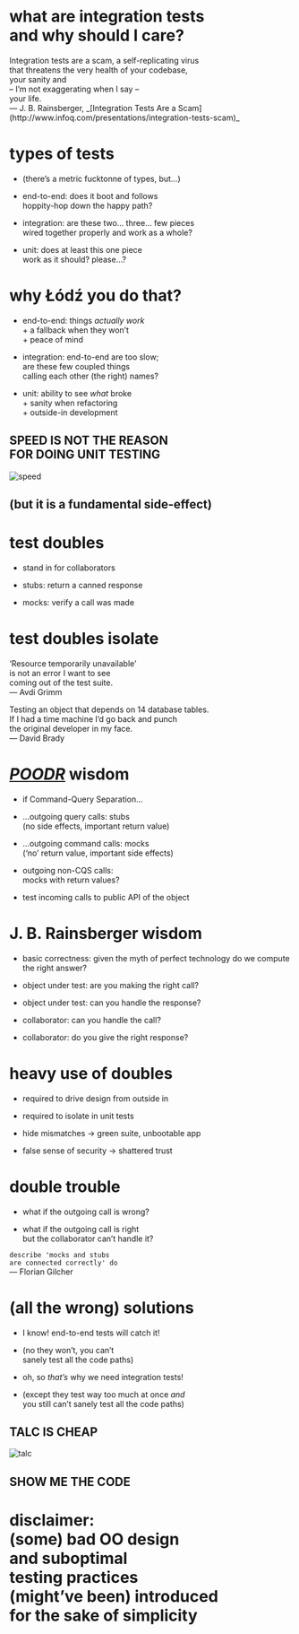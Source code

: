 # what are integration tests<br />and why should I care?

<p class='quote'><span class='fragment'>Integration tests are
a scam</span><span class='fragment'>, a self-replicating virus</span><br
/><span class='fragment'>that threatens the very health of your
codebase</span><span class='fragment'>,<br /> your sanity</span><span
class='fragment'> and<br />– I’m not exaggerating when I say –<br
/>your life.<br /> — J. B. Rainsberger, _[Integration Tests Are
a Scam](http://www.infoq.com/presentations/integration-tests-scam)_</spa
n></p>


# types of tests

* (there’s a metric fucktonne of types, but…)
<!-- .element: class="fragment" -->

* end-to-end: does it boot and follows<br
/>hoppity-hop down the happy path?
<!-- .element: class="fragment" -->

* integration: are these two… three… few pieces<br
/> wired together properly and work as a whole?
<!-- .element: class="fragment" -->

* unit: does at least this one piece<br />work as it should? please…?
<!-- .element: class="fragment" -->


# why Łódź you do that?

* end-to-end: things _actually work_<br />+
a fallback when they won’t<br />+ peace of mind
<!-- .element: class="fragment" -->

* integration: end-to-end are too slow;<br />are these few
coupled things<br />calling each other (the right) names?
<!-- .element: class="fragment" -->

* unit: ability to see *what* broke<br />+ sanity
when refactoring<br />+ outside-in development
<!-- .element: class="fragment" -->


## SPEED IS NOT THE REASON<br />FOR DOING UNIT TESTING

![speed](img/speed.gif) <!-- .element: style="width: 50%" -->

## (but it is a fundamental side-effect)


# test doubles

* stand in for collaborators
<!-- .element: class="fragment" -->

* stubs: return a canned response
<!-- .element: class="fragment" -->

* mocks: verify a call was made
<!-- .element: class="fragment" -->


# test doubles isolate

<p class='quote'>‘Resource temporarily unavailable’<br />is not an error
I want to see<br />coming out of the test suite.<br />— Avdi Grimm</p>

<p class='quote'>Testing an object that depends on 14 database
tables.<br />If I had a time machine I’d go back and punch<br
/>the original developer in my face.<br />— David Brady</p>



# _[POODR](http://www.poodr.com)_ wisdom

* if Command-Query Separation…
<!-- .element: class="fragment" -->

* …outgoing query calls: stubs<br />(no
side effects, important return value)
<!-- .element: class="fragment" -->

* …outgoing command calls: mocks<br />(‘no’
return value, important side effects)
<!-- .element: class="fragment" -->

* outgoing non-CQS calls:<br />mocks with return values?
<!-- .element: class="fragment" -->

* test incoming calls to public API of the object
<!-- .element: class="fragment" -->


# J. B. Rainsberger wisdom

* basic correctness: given the myth of perfect
technology do we compute the right answer?
<!-- .element: class="fragment" -->

* object under test: are you making the right call?
<!-- .element: class="fragment" -->

* object under test: can you handle the response?
<!-- .element: class="fragment" -->

* collaborator: can you handle the call?
<!-- .element: class="fragment" -->

* collaborator: do you give the right response?
<!-- .element: class="fragment" -->


# heavy use of doubles

* required to drive design from outside in
<!-- .element: class="fragment" -->

* required to isolate in unit tests
<!-- .element: class="fragment" -->

* hide mismatches → green suite, unbootable app
<!-- .element: class="fragment" -->

* false sense of security → shattered trust
<!-- .element: class="fragment" -->


# double trouble

* what if the outgoing call is wrong?
<!-- .element: class="fragment" -->

* what if the outgoing call is right<br
/> but the collaborator can’t handle it?
<!-- .element: class="fragment" -->

<p class='quote fragment'><code>describe 'mocks and stubs
are connected correctly' do</code><br />— Florian Gilcher</p>


# (all the wrong) solutions

* I know! end-to-end tests will catch it!
<!-- .element: class="fragment" -->

* (no they won’t, you can’t<br />sanely test all the code paths)
<!-- .element: class="fragment" -->

* oh, so *that’s* why we need integration tests!
<!-- .element: class="fragment" -->

* (except they test way too much at once *and*<br />
you still can’t sanely test all the code paths)
<!-- .element: class="fragment" -->


## TALC IS CHEAP
<!-- .element: class="fragment" data-fragment-index="0" -->

![talc](img/talc.jpg)

## SHOW ME THE CODE
<!-- .element: class="fragment" data-fragment-index="0" -->


# disclaimer:<br />(some) bad OO design<br />and suboptimal<br />testing practices<br />(might’ve been) introduced<br />for the sake of simplicity
